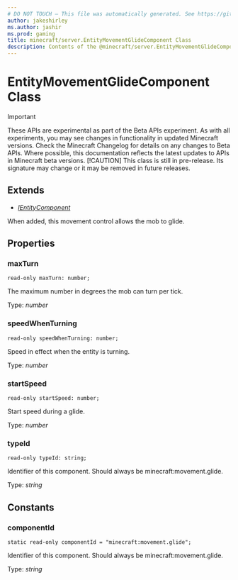 ```yaml
---
# DO NOT TOUCH — This file was automatically generated. See https://github.com/mojang/minecraftapidocsgenerator to modify descriptions, examples, etc.
author: jakeshirley
ms.author: jashir
ms.prod: gaming
title: minecraft/server.EntityMovementGlideComponent Class
description: Contents of the @minecraft/server.EntityMovementGlideComponent class.
---
```

# EntityMovementGlideComponent Class
>[!IMPORTANT]
>These APIs are experimental as part of the Beta APIs experiment. As with all experiments, you may see changes in functionality in updated Minecraft versions. Check the Minecraft Changelog for details on any changes to Beta APIs. Where possible, this documentation reflects the latest updates to APIs in Minecraft beta versions.
> [!CAUTION]
> This class is still in pre-release.  Its signature may change or it may be removed in future releases.

## Extends
- [*IEntityComponent*](IEntityComponent.md)

When added, this movement control allows the mob to glide.

## Properties

### **maxTurn**
`read-only maxTurn: number;`

The maximum number in degrees the mob can turn per tick.

Type: *number*

### **speedWhenTurning**
`read-only speedWhenTurning: number;`

Speed in effect when the entity is turning.

Type: *number*

### **startSpeed**
`read-only startSpeed: number;`

Start speed during a glide.

Type: *number*

### **typeId**
`read-only typeId: string;`

Identifier of this component. Should always be minecraft:movement.glide.

Type: *string*

## Constants

### **componentId**
`static read-only componentId = "minecraft:movement.glide";`

Identifier of this component. Should always be minecraft:movement.glide.

Type: *string*
